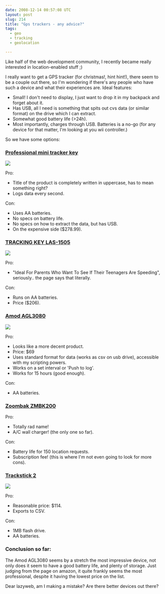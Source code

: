 ```yaml
---
date: 2008-12-14 00:57:08 UTC
layout: post
slug: 214
title: "Gps trackers - any advice?"
tags:
  - geo
  - tracking
  - geolocation

---
```

<p>Like half of the web development community, I recently became really interested in location-enabled stuff ;)</p>

<p>I really want to get a GPS tracker (for christmas!, hint hint!), there seem to be a couple out there, so I'm wondering if there's any people who have such a device and what their experiences are. Ideal features:</p>

<ul>
  <li>Small! I don't need to display, I just want to drop it in my backpack and forget about it.</li>
  <li>Has USB, all I need is something that spits out cvs data (or similar format) on the drive which I can extract.</li>
  <li>Somewhat good battery life (>24h).</li>
  <li>Most importantly, charges through USB. Batteries is a no-go (for any device for that matter, I'm looking at you wii controller.)</li>
</ul>

<p>So we have some options:</p>

<h3><a href="http://www.amazon.com/NEW-PROFESSIONAL-MINI-TRACKER-KEY/dp/B000H997DA/ref=pd_bbs_sr_4?ie=UTF8&s=electronics&qid=1229185848&sr=8-4">Professional mini tracker key</a></h3>

<p><img src="http://ecx.images-amazon.com/images/I/41zPq9fv43L._SL500_AA280_.jpg" /></p>

<p>Pro:</p>
<ul>
  <li>Title of the product is completely written in uppercase, has to mean something right?</li>
  <li>Logs data every second.</li>
</ul>

<p>Con:</p>
<ul>
  <li>Uses AA batteries.</li>
  <li>No specs on battery life.</li>
  <li>No specs on how to extract the data, but has USB.</li>
  <li>On the expensive side ($278.99).</li>
</ul>

<h3><a href="http://www.amazon.com/Ideal-Parents-Teenagers-Speeding-Employers/dp/B000H9E9UG/ref=pd_cp_e_0?pf_rd_p=413863501&pf_rd_s=center-41&pf_rd_t=201&pf_rd_i=B000H997DA&pf_rd_m=ATVPDKIKX0DER&pf_rd_r=0TXKVWVYX4N57BRSPB8G">TRACKING KEY LAS-1505</a></h3>

<p><img src="http://ecx.images-amazon.com/images/I/21CLHqNOn2L._SL500_AA280_.jpg" /></p>

<p>Pro:</p>
<ul>
  <li>"Ideal For Parents Who Want To See If Their Teenagers Are Speeding", seriously.. the page says that literally.</li>
</ul>

<p>Con:</p>
<ul>
  <li>Runs on AA batteries.</li>
  <li>Price ($206).</li> 
</ul>

<h3><a href="http://www.amazon.com/Amod-AGL3080-Driverless-Software-included/dp/B000WO6HJW/ref=pd_cp_e_3?pf_rd_p=413863501&pf_rd_s=center-41&pf_rd_t=201&pf_rd_i=B000H997DA&pf_rd_m=ATVPDKIKX0DER&pf_rd_r=0TXKVWVYX4N57BRSPB8G">Amod AGL3080</a></h3>

<p><img src="http://ecx.images-amazon.com/images/I/31rEo0%2BJjUL._SL500_AA275_.jpg" /></p>

<p>Pro:</p>

<ul>
  <li>Looks like a more decent product.</li>
  <li>Price: $69</li>
  <li>Uses standard format for data (works as csv on usb drive), accessible with my scripting powers.</li>
  <li>Works on a set interval or 'Push to log'.</li>
  <li>Works for 15 hours (good enough).</li>
</ul>

<p>Con:</p>

<ul>
  <li>AA batteries.</li>
</ul>

<h3><a href="http://www.amazon.com/Zoombak-ZMBK200-Advanced-Family-Locator/dp/B0014J61GI/ref=pd_cp_e_2?pf_rd_p=413863501&pf_rd_s=center-41&pf_rd_t=201&pf_rd_i=B000H997DA&pf_rd_m=ATVPDKIKX0DER&pf_rd_r=0TXKVWVYX4N57BRSPB8G">Zoombak ZMBK200</a></h3>

<p>Pro:</p>

<ul>
  <li>Totally rad name!</li>
  <li>A/C wall charger! (the only one so far).</li>
</ul>

<p>Con:</p>

<ul>
  <li>Battery life for 150 location requests.</li>
  <li>Subscription fee! (this is where I'm not even going to look for more cons).</li>
</ul>

<h3><a href="http://www.amazon.com/TrackStick-Tracking-Trackstick-II-Tracker/dp/B0006ZRRP0/ref=tag_dpp_lp_edpp_img_in">Trackstick 2</a></h3>

<p><img src="http://ecx.images-amazon.com/images/I/31iWjNW63HL._SL500_AA280_.jpg" /></p>

<p>Pro:</p>

<ul>
  <li>Reasonable price: $114.</li>
  <li>Exports to CSV.</li>
</ul>

<p>Con:</p>

<ul>
  <li>1MB flash drive.</li>
  <li>AA batteries.</li>
</ul>

<h3>Conclusion so far:</h3>

<p>The Amod AGL3080 seems by a stretch the most impressive device, not only does it seem to have a good battery life, and plenty of storage. Just judging from the page on amazon, it quite frankly seems the most professional, despite it having the lowest price on the list.<p>

<p>Dear lazyweb, am I making a mistake? Are there better devices out there?</p>
